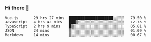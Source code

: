 ### Hi there 👋

<!--
**xin-code/Xin-code** is a ✨ _special_ ✨ repository because its `README.md` (this file) appears on your GitHub profile.

Here are some ideas to get you started:
<!--START_SECTION:waka-->
```text
Vue.js       29 hrs 27 mins  ████████████████████░░░░░   79.50 % 
JavaScript   4 hrs 42 mins   ███▒░░░░░░░░░░░░░░░░░░░░░   12.73 % 
TypeScript   2 hrs 9 mins    █▒░░░░░░░░░░░░░░░░░░░░░░░   05.81 % 
JSON         24 mins         ▒░░░░░░░░░░░░░░░░░░░░░░░░   01.09 % 
Markdown     14 mins         ▒░░░░░░░░░░░░░░░░░░░░░░░░   00.67 % 
```
<!--END_SECTION:waka-->
